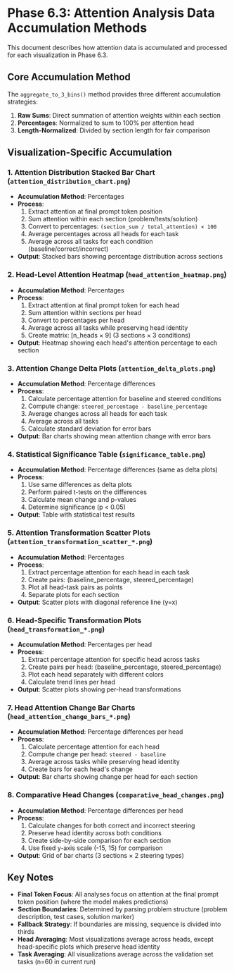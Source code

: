 # Phase 6.3: Attention Analysis Data Accumulation Methods

This document describes how attention data is accumulated and processed for each visualization in Phase 6.3.

## Core Accumulation Method

The `aggregate_to_3_bins()` method provides three different accumulation strategies:

1. **Raw Sums**: Direct summation of attention weights within each section
2. **Percentages**: Normalized to sum to 100% per attention head
3. **Length-Normalized**: Divided by section length for fair comparison

## Visualization-Specific Accumulation

### 1. Attention Distribution Stacked Bar Chart (`attention_distribution_chart.png`)
- **Accumulation Method**: Percentages
- **Process**:
  1. Extract attention at final prompt token position
  2. Sum attention within each section (problem/tests/solution)
  3. Convert to percentages: `(section_sum / total_attention) × 100`
  4. Average percentages across all heads for each task
  5. Average across all tasks for each condition (baseline/correct/incorrect)
- **Output**: Stacked bars showing percentage distribution across sections

### 2. Head-Level Attention Heatmap (`head_attention_heatmap.png`)
- **Accumulation Method**: Percentages
- **Process**:
  1. Extract attention at final prompt token for each head
  2. Sum attention within sections per head
  3. Convert to percentages per head
  4. Average across all tasks while preserving head identity
  5. Create matrix: [n_heads × 9] (3 sections × 3 conditions)
- **Output**: Heatmap showing each head's attention percentage to each section

### 3. Attention Change Delta Plots (`attention_delta_plots.png`)
- **Accumulation Method**: Percentage differences
- **Process**:
  1. Calculate percentage attention for baseline and steered conditions
  2. Compute change: `steered_percentage - baseline_percentage`
  3. Average changes across all heads for each task
  4. Average across all tasks
  5. Calculate standard deviation for error bars
- **Output**: Bar charts showing mean attention change with error bars

### 4. Statistical Significance Table (`significance_table.png`)
- **Accumulation Method**: Percentage differences (same as delta plots)
- **Process**:
  1. Use same differences as delta plots
  2. Perform paired t-tests on the differences
  3. Calculate mean change and p-values
  4. Determine significance (p < 0.05)
- **Output**: Table with statistical test results

### 5. Attention Transformation Scatter Plots (`attention_transformation_scatter_*.png`)
- **Accumulation Method**: Percentages
- **Process**:
  1. Extract percentage attention for each head in each task
  2. Create pairs: (baseline_percentage, steered_percentage)
  3. Plot all head-task pairs as points
  4. Separate plots for each section
- **Output**: Scatter plots with diagonal reference line (y=x)

### 6. Head-Specific Transformation Plots (`head_transformation_*.png`)
- **Accumulation Method**: Percentages per head
- **Process**:
  1. Extract percentage attention for specific head across tasks
  2. Create pairs per head: (baseline_percentage, steered_percentage)
  3. Plot each head separately with different colors
  4. Calculate trend lines per head
- **Output**: Scatter plots showing per-head transformations

### 7. Head Attention Change Bar Charts (`head_attention_change_bars_*.png`)
- **Accumulation Method**: Percentage differences per head
- **Process**:
  1. Calculate percentage attention for each head
  2. Compute change per head: `steered - baseline`
  3. Average across tasks while preserving head identity
  4. Create bars for each head's change
- **Output**: Bar charts showing change per head for each section

### 8. Comparative Head Changes (`comparative_head_changes.png`)
- **Accumulation Method**: Percentage differences per head
- **Process**:
  1. Calculate changes for both correct and incorrect steering
  2. Preserve head identity across both conditions
  3. Create side-by-side comparison for each section
  4. Use fixed y-axis scale (-15, 15) for comparison
- **Output**: Grid of bar charts (3 sections × 2 steering types)

## Key Notes

- **Final Token Focus**: All analyses focus on attention at the final prompt token position (where the model makes predictions)
- **Section Boundaries**: Determined by parsing problem structure (problem description, test cases, solution marker)
- **Fallback Strategy**: If boundaries are missing, sequence is divided into thirds
- **Head Averaging**: Most visualizations average across heads, except head-specific plots which preserve head identity
- **Task Averaging**: All visualizations average across the validation set tasks (n=60 in current run)